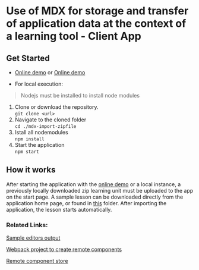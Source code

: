 # Use of MDX for storage and transfer of application data at the context of a learning tool - Client App

## Get Started

- [Online demo](https://lern-app-data-transfer-mdx.netlify.app/) or [Online demo](https://doldsimo.github.io/mdx-import-zipfile/)

- For local execution: <br>
> Nodejs must be installed to install node modules

1. Clone or download the repository. <br>
`git clone <url>`
2. Navigate to the cloned folder <br>
`cd ./mdx-import-zipfile`
3. Istall all nodemodules <br>
`npm install`
4. Start the application <br>
`npm start`


## How it works

After starting the application with the [online demo](https://lern-app-data-transfer-mdx.netlify.app/) or a local instance, a previously locally downloaded zip learning unit must be uploaded to the app on the start page. A sample lesson can be downloaded directly from the application home page, or found in [this](https://github.com/doldsimo/mdx-import-zipfile/tree/dev/ImportData) folder.
After importing the application, the lesson starts automatically.


### Related Links:

[Sample editors output](https://github.com/doldsimo/mdx-import-zipfile/tree/dev/ImportData)

[Webpack project to create remote components](https://github.com/doldsimo/remote-component-starter)

[Remote component store](https://github.com/doldsimo/react-remote-learning-components)
